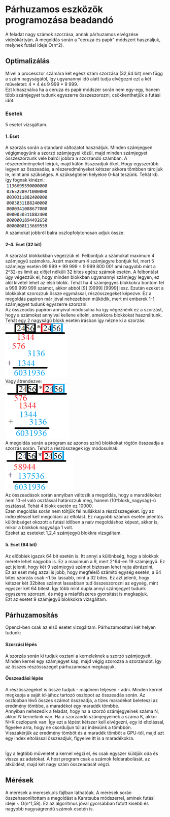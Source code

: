 # Párhuzamos eszközök programozása beadandó

A feladat nagy számok szorzása, annak párhuzamos elvégzése videókártyán. A megoldás során a "ceruza és papír" módszert használjuk, melynek futási ideje O(n^2).

## Optimalizálás

Mivel a processzor számára két egész szám szorzása (32,64 bit) nem függ a szám nagyságától, így ugyanannyi idő alatt tudja elvégezni ezt a két műveletet: 4 \* 4 és 9 999 \* 9 999. <br>
Ezt kihasználva ha a ceruza és papír módszer során nem egy-egy, hanem több számjegyet tudunk egyszerre összeszorozni, csökkenthetjük a futási időt.

### Esetek

5 esetet vizsgáltam.

#### 1. Eset

A szorzás során a standard változatot használjuk. Minden számjegyen végigmegyünk a szorzó számjegyei közül, majd minden számjegyet összeszorzunk vele balról jobbra a szorzandó számban. A részeredményeket leírjuk, majd külön összeadjuk őket. Hogy egyszerűbb legyen az összeadás, a részeredményeket kétszer akkora tömbben tároljuk le, mint ami szükséges. A szükségtelen helyekre 0-kat teszünk. Tehát kb. így fognak kinézni:<br>
![alt text](image.png)<br>
A számokat jobbról balra oszlopfolytonosan adjuk össze.

#### 2-4. Eset (32 bit)

A szorzást blokkokban végezzük el. Felbontjuk a számokat maximum 4 számjegyű számokra. Azért maximum 4 számjegyre bontjuk fel, mert 5 számjegy esetén 99 999 \* 99 999 = 9 999 800 001 ami nagyobb mint a 2^32-es limit az előjel nélküli 32 bites egész számok esetén. A felbontást úgy végezzük el, hogy minden blokkban ugyanannyi számjegy legyen, ez alől kivétel lehet az első blokk. Tehát ha 4 számjegyes blokkokra bontom fel a 999 999 999 számot, akkor abból [9] [9999] [9999] lesz. Ezután ezeket a blokkokat szorozzuk össze egymással, részösszegeket képezve. Ez a megoldás papíron már jóval nehezebben működik, mert mi emberek 1-1 számjegyet tudunk egyszerre szorozni.<br>
Az összeadás papíron annyival módosulna ha így végeznénk ez a szorzást, hogy a számokat annyival kellene eltolni, amekkora blokkokat használtunk. Tehát egy 2 nagyságú blokk esetén írásban így nézne ki a szorzás:<br>
![alt text](image-1.png)<br>
Vagy átrendezve:<br>
![alt text](image-2.png)<br>
A megoldás során a program az azonos színű blokkokat rögtön összeadja a szorzás során. Tehát a részösszegek így módosulnak:<br>
![alt text](image-3.png)<br>
Az összeadások során annyiban változik a megoldás, hogy a maradékokat nem 10-el való osztással határozzuk meg, hanem (10^blokk_nagyság)-ú osztással. Tehát 4 blokk esetén ez 10000.<br>
Ezen megoldás során nem töltjük fel nullákkal a részösszegeket. Így az indexeléssel kell megoldani az eltolást. Ez nagyobb számok esetén jelentős különbséget okozott a futási időben a naív megoldáshoz képest, akkor is, mikor a blokkok nagysága 1 volt. <br>
Ezeket az eseteket 1,2,4 számjegyű blokkra vizsgáltam.

#### 5. Eset (64 bit)

Az előbbiek igazak 64 bit esetén is. Itt annyi a különbség, hogy a blokkok mérete lehet nagyobb is. Ez a maximum a 9, mert 2^64-en 19 számjegyű. Ez azt jelenti, hogy két 9 számjegyú számot biztosan lehet rajta ábrázolni.<br>
Ez az eset még azzal is jobb, hogy megfelelő számító egység esetén, a 64 bites szorzás csak ~1.5x lassabb, mint a 32 bites. Ez azt jelenti, hogy kétszer két 32bites számot lassabban tud összeszorozni az egység, mint egyszer két 64 bitest. Így több mint dupla annyi számjegyet tudunk egyszerre szorozni, és még a másfélszeres gyorsítást is megkapjuk.<br>
Ezt az esetet 9 számjegyű blokkokra vizsgáltam.

## Párhuzamosítás

Opencl-ben csak az első esetet vizsgáltam. Párhuzamosítani két helyen tudunk:<br>

#### Szorzási lépés

A szorzás során ki tudjuk osztani a kerneleknek a szorzó számjegyeit. Minden kernel egy számjegyet kap, majd végig szorozza a szorzandót. Így az összes részössszeget párhuzamosan megkapjuk.

#### Összeadási lépés

A részösszegeket is össze tudjuk - majdnem teljesen - adni. Minden kernel megkapja a saját id-jához tartozó oszlopot az összeadás során. Az oszlopban lévő összes számot összeadja, a tízes maradékot beleteszi az eredmény tömbbe, a maradékot egy maradék tömbbe.<br>
Annyiban nehezedik a feladat, hogy ha a szorzó számjegyeinek száma N, akkor N kernelünk van. Ha a szorzandó számjegyeinek a száma K, akkor N+K oszlopunk van. Így ezt a lépést kétszer kell elvégezni, egy id eltolással, figyelve arra, hogy ne csorduljun túl az indexünk a tömbbön.<br>
Visszakérjük az eredmény tömböt és a maradék tömböt a GPU-tól, majd azt egy index eltolással összeadjuk, figyelve itt is a maradékokra.<br><br>

Így a legtöbb műveletet a kernel végzi el, és csak egyszer küldjük oda és vissza az adatokat. A host program csak a számok feldarabolását, az átküldést, majd két nagy szám összeadását végzi.

## Mérések

A mérések a meresek.xls fájlban láthatóak. A mérések során összehasonlítottam a megoldást a Karatsuba módszerrel, aminek futási ideje ~ O(n^1,58). Ez az algoritmus jóval gyorsabban futott kisebb és nagyobb nagyságrendű számok esetén is.

